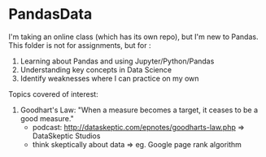 # PandasData

I'm taking an online class (which has its own repo), but I'm new to Pandas.
This folder is not for assignments, but for :

1. Learning about Pandas and using Jupyter/Python/Pandas
2. Understanding key concepts in Data Science
3. Identify weaknesses where I can practice on my own

Topics covered of interest:

1. Goodhart's Law: "When a measure becomes a target, it ceases to be a good measure."
   * podcast: http://dataskeptic.com/epnotes/goodharts-law.php => DataSkeptic Studios
   * think skeptically about data => eg. Google page rank algorithm
